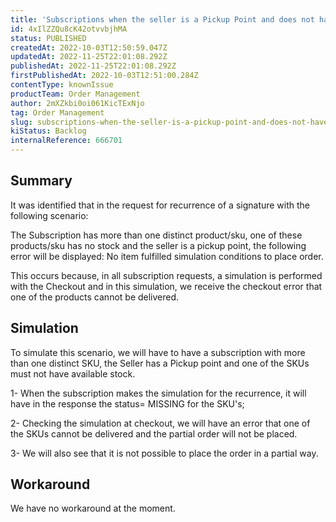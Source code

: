 ```yaml
---
title: 'Subscriptions when the seller is a Pickup Point and does not have one of the SKUs.'
id: 4xIlZZQu8cK42otvvbjhMA
status: PUBLISHED
createdAt: 2022-10-03T12:50:59.047Z
updatedAt: 2022-11-25T22:01:08.292Z
publishedAt: 2022-11-25T22:01:08.292Z
firstPublishedAt: 2022-10-03T12:51:00.284Z
contentType: knownIssue
productTeam: Order Management
author: 2mXZkbi0oi061KicTExNjo
tag: Order Management
slug: subscriptions-when-the-seller-is-a-pickup-point-and-does-not-have-one-of-the-skus
kiStatus: Backlog
internalReference: 666701
---
```


## Summary



It was identified that in the request for recurrence of a signature with the following scenario:

The Subscription has more than one distinct product/sku, one of these products/sku has no stock and the seller is a pickup point, the following error will be displayed: No item fulfilled simulation conditions to place order.



This occurs because, in all subscription requests, a simulation is performed with the Checkout and in this simulation, we receive the checkout error that one of the products cannot be delivered.




## Simulation



To simulate this scenario, we will have to have a subscription with more than one distinct SKU, the Seller has a Pickup point and one of the SKUs must not have available stock.

1- When the subscription makes the simulation for the recurrence, it will have in the response the status= MISSING for the SKU's;



2- Checking the simulation at checkout, we will have an error that one of the SKUs cannot be delivered and the partial order will not be placed.



3- We will also see that it is not possible to place the order in a partial way.




## Workaround


We have no workaround at the moment.

